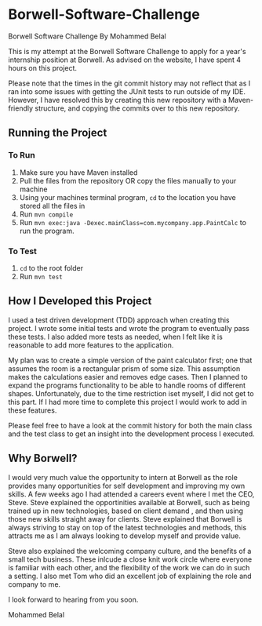 # Borwell-Software-Challenge
Borwell Software Challenge By Mohammed Belal

This is my attempt at the Borwell Software Challenge to apply for a year's internship position at Borwell. As advised on the website, I have spent 4 hours on this project. 

Please note that the times in the git commit history may not reflect that as I ran into some issues with getting the JUnit tests to run outside of my IDE. However, I have resolved this by creating this new repository with a Maven-friendly structure, and copying the commits over to this new repository.

<h2>Running the Project</h2>

<h3>To Run</h3>

1. Make sure you have Maven installed
2. Pull the files from the repository OR copy the files manually to your machine
3. Using your machines terminal program, `cd` to the location you have stored all the files in
4. Run `mvn compile`
5. Run `mvn exec:java -Dexec.mainClass=com.mycompany.app.PaintCalc` to run the program. 

<h3>To Test</h3>

1. `cd` to the root folder
2. Run `mvn test`

<h2>How I Developed this Project</h2>

I used a test driven development (TDD) approach when creating this project. I wrote some initial tests and wrote the program to eventually pass these tests. I also added more tests as needed, when I felt like it is reasonable to add more features to the application. 

My plan was to create a simple version of the paint calculator first; one that assumes the room is a rectangular prism of some size. This assumption makes the calculations easier and removes edge cases. Then I planned to expand the programs functionality to be able to handle rooms of different shapes. Unfortunately, due to the time restriction iset myself, I did not get to this part. If I had more time to complete this project I would work to add in these features.

Please feel free to have a look at the commit history for both the main class and the test class to get an insight into the development process I executed.

<h2>Why Borwell?</h2>

I would very much value the opportunity to intern at Borwell as the role provides many opportunities for self development and improving my own skills. A few weeks ago I had attended a careers event where I met the CEO, Steve. Steve explained the opportinities available at Borwell, such as being trained up in new technologies, based on client demand , and then using those new skills straight away for clients. Steve explained that Borwell is always striving to stay on top of the latest technologies and methods, this attracts me as I am always looking to develop myself and provide value.

Steve also explained the welcoming company culture, and the benefits of a small tech business. These inlcude a close knit work circle where everyone is familiar with each other, and the flexibility of the work we can do in such a setting. I also met Tom who did an excellent job of explaining the role and company to me. 

I look forward to hearing from you soon.

Mohammed Belal
  

